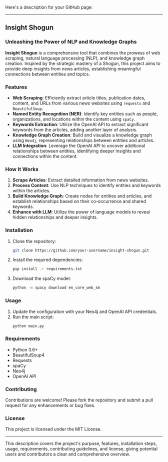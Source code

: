 Here's a description for your GitHub page:

---

## Insight Shogun

### Unleashing the Power of NLP and Knowledge Graphs

**Insight Shogun** is a comprehensive tool that combines the prowess of web scraping, natural language processing (NLP), and knowledge graph creation. Inspired by the strategic mastery of a Shogun, this project aims to provide deep insights from news articles, establishing meaningful connections between entities and topics.

### Features

- **Web Scraping**: Efficiently extract article titles, publication dates, content, and URLs from various news websites using `requests` and `BeautifulSoup`.
- **Named Entity Recognition (NER)**: Identify key entities such as people, organizations, and locations within the content using `spaCy`.
- **Keywords Extraction**: Utilize the OpenAI API to extract significant keywords from the articles, adding another layer of analysis.
- **Knowledge Graph Creation**: Build and visualize a knowledge graph using `Neo4j`, representing relationships between entities and articles.
- **LLM Integration**: Leverage the OpenAI API to uncover additional relationships between entities, identifying deeper insights and connections within the content.

### How It Works

1. **Scrape Articles**: Extract detailed information from news websites.
2. **Process Content**: Use NLP techniques to identify entities and keywords within the articles.
3. **Build Knowledge Graph**: Create nodes for entities and articles, and establish relationships based on their co-occurrence and shared keywords.
4. **Enhance with LLM**: Utilize the power of language models to reveal hidden relationships and deeper insights.

### Installation

1. Clone the repository:
   ```bash
   git clone https://github.com/your-username/insight-shogun.git
   ```
2. Install the required dependencies:
   ```bash
   pip install -r requirements.txt
   ```
3. Download the spaCy model:
   ```bash
   python -m spacy download en_core_web_sm
   ```

### Usage

1. Update the configuration with your Neo4j and OpenAI API credentials.
2. Run the main script:
   ```bash
   python main.py
   ```

### Requirements

- Python 3.6+
- BeautifulSoup4
- Requests
- spaCy
- Neo4j
- OpenAI API

### Contributing

Contributions are welcome! Please fork the repository and submit a pull request for any enhancements or bug fixes.

### License

This project is licensed under the MIT License.

---

This description covers the project's purpose, features, installation steps, usage, requirements, contributing guidelines, and license, giving potential users and contributors a clear and comprehensive overview.
